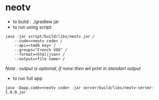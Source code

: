 # neotv


- to build : ./gradlew jar
- to run using script: 
```
java -jar script/build/libs/neotv.jar /
    --code=<neotv code> /
    --api=<tmdb key> /
    --groups="French VOD" / 
    --format=<html|json> /
    --output=<file name> /
```
*Note : output is optional, if none then wil print in standart output*


- to run full app
```
java -Dapp.code=<neotv code> -jar server/build/libs/neotv-server-1.0.0.jar

```
